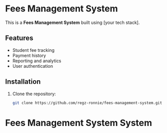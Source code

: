 # Fees Management System

This is a **Fees Management System** built using [your tech stack].

## Features
- Student fee tracking
- Payment history
- Reporting and analytics
- User authentication

## Installation
1. Clone the repository:
   ```sh
   git clone https://github.com/regz-ronnie/fees-management-system.git

# Fees Management System System













